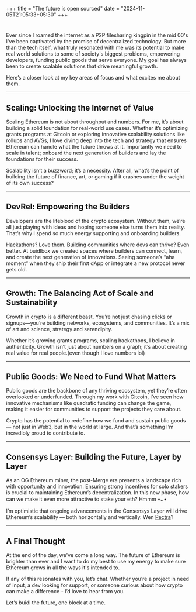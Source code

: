 +++
title = "The future is open sourced"
date = "2024-11-05T21:05:33+05:30"
+++
#

Ever since I roamed the internet as a P2P filesharing kingpin in the mid 00's I've been captivated by the promise of decentralized technology. But more than the tech itself, what truly resonated with me was its potential to make real world solutions to some of society's biggest problems, empowering developers, funding public goods that serve everyone. My goal has always been to create scalable solutions that drive meaningful growth. 

Here’s a closer look at my key areas of focus and what excites me about them.
<!--more-->


---

## Scaling: Unlocking the Internet of Value

Scaling Ethereum is not about throughput and numbers. For me, it’s about building a solid foundation for real-world use cases. Whether it’s optimizing grants programs at Gitcoin or exploring innovative scalability solutions like rollups and AVSs, I love diving deep into the tech and strategy that ensures Ethereum can handle what the future throws at it. Importantly we need to scale in talent; onboard the next generation of builders and lay the foundations for their success. 

Scalability isn’t a buzzword; it’s a necessity. After all, what’s the point of building the future of finance, art, or gaming if it crashes under the weight of its own success?

---

## DevRel: Empowering the Builders

Developers are the lifeblood of the crypto ecosystem. Without them, we’re all just playing with ideas and hoping someone else turns them into reality. That’s why I spend so much energy supporting and onboarding builders. 

Hackathons? Love them. Building communities where devs can thrive? Even better. At buidlbox we created spaces where builders can connect, learn, and create the next generation of innovations. Seeing someone’s “aha moment” when they ship their first dApp or integrate a new protocol never gets old.

---

## Growth: The Balancing Act of Scale and Sustainability

Growth in crypto is a different beast. You’re not just chasing clicks or signups—you’re building networks, ecosystems, and communities. It’s a mix of art and science, strategy and serendipity.

Whether it’s growing grants programs, scaling hackathons, I believe in authenticity. Growth isn’t just about numbers on a graph; it’s about creating real value for real people.(even though I love numbers lol)

---

## Public Goods: We Need to Fund What Matters

Public goods are the backbone of any thriving ecosystem, yet they’re often overlooked or underfunded. Through my work with Gitcoin, I’ve seen how innovative mechanisms like quadratic funding can change the game, making it easier for communities to support the projects they care about.

Crypto has the potential to redefine how we fund and sustain public goods — not just in Web3, but in the world at large. And that’s something I’m incredibly proud to contribute to. 

---

## Consensys Layer: Building the Future, Layer by Layer

As an OG Ethereum miner, the post-Merge era presents a landscape rich with opportunity and innovation. Ensuring strong incentives for solo stakers is crucial to maintaining Ethereum’s decentralization. In this new phase, how can we make it even more attractive to stake your eth? Hmmm •ᴗ•

I’m optimistic that ongoing advancements in the Consensys Layer will drive Ethereum’s scalability — both horizontally and vertically. Wen [Pectra](https://transak.com/blog/a-breakdown-of-ethereum-pectra-upgrade-eip-lists-release-date)? 

---

## A Final Thought

At the end of the day, we've come a long way. The future of Ethereum is brighter than ever and I want to do my best to use my energy to make sure Ethereum grows in all the ways it's intended to. 

If any of this resonates with you, let’s chat. Whether you’re a project in need of input, a dev looking for support, or someone curious about how crypto can make a difference - I’d love to hear from you.

Let’s buidl the future, one block at a time.